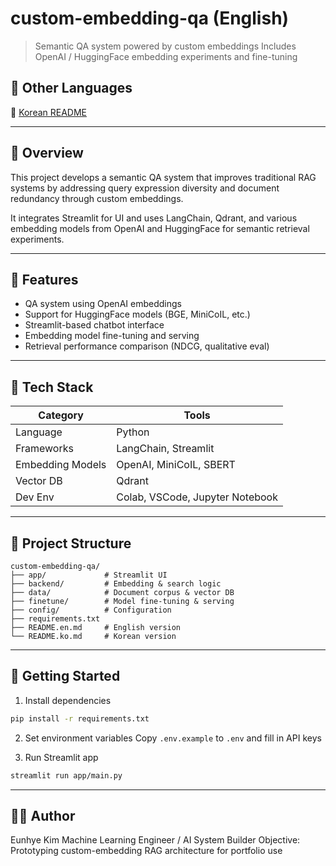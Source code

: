 # custom-embedding-qa (English)

> Semantic QA system powered by custom embeddings
> Includes OpenAI / HuggingFace embedding experiments and fine-tuning

## 📘 Other Languages

📘 [Korean README](README.ko.md)

---

## 📌 Overview

This project develops a semantic QA system that improves traditional RAG systems by addressing query expression diversity and document redundancy through custom embeddings.

It integrates Streamlit for UI and uses LangChain, Qdrant, and various embedding models from OpenAI and HuggingFace for semantic retrieval experiments.

---

## 🤩 Features

* QA system using OpenAI embeddings
* Support for HuggingFace models (BGE, MiniCoIL, etc.)
* Streamlit-based chatbot interface
* Embedding model fine-tuning and serving
* Retrieval performance comparison (NDCG, qualitative eval)

---

## 💪 Tech Stack

| Category         | Tools                           |
| ---------------- | ------------------------------- |
| Language         | Python                          |
| Frameworks       | LangChain, Streamlit            |
| Embedding Models | OpenAI, MiniCoIL, SBERT         |
| Vector DB        | Qdrant                          |
| Dev Env          | Colab, VSCode, Jupyter Notebook |

---

## 📁 Project Structure

```
custom-embedding-qa/
├── app/             # Streamlit UI
├── backend/         # Embedding & search logic
├── data/            # Document corpus & vector DB
├── finetune/        # Model fine-tuning & serving
├── config/          # Configuration
├── requirements.txt
├── README.en.md     # English version
└── README.ko.md     # Korean version
```

---

## 🚀 Getting Started

1. Install dependencies

```bash
pip install -r requirements.txt
```

2. Set environment variables
   Copy `.env.example` to `.env` and fill in API keys

3. Run Streamlit app

```bash
streamlit run app/main.py
```

---

## 👩‍💻 Author

Eunhye Kim
Machine Learning Engineer / AI System Builder
Objective: Prototyping custom-embedding RAG architecture for portfolio use


